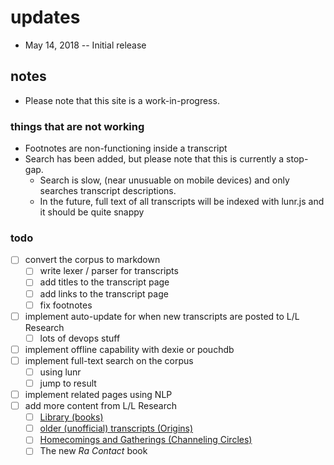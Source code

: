 # updates

+ May 14, 2018 -- Initial release

## notes

+ Please note that this site is a work-in-progress.

### things that are not working

+ Footnotes are non-functioning inside a transcript
+ Search has been added, but please note that this is currently a stop-gap. 
  + Search is slow, (near unusuable on mobile devices) and only searches transcript descriptions.
  + In the future, full text of all transcripts will be indexed with lunr.js and it should be quite snappy

### todo

+ [ ] convert the corpus to markdown
  + [ ] write lexer / parser for transcripts
  + [ ] add titles to the transcript page
  + [ ] add links to the transcript page
  + [ ] fix footnotes
+ [ ] implement auto-update for when new transcripts are posted to L/L Research
  + [ ] lots of devops stuff
+ [ ] implement offline capability with dexie or pouchdb
+ [ ] implement full-text search on the corpus
  + [ ] using lunr
  + [ ] jump to result
+ [ ] implement related pages using NLP
+ [ ] add more content from L/L Research
  + [ ] [Library (books)](http://llresearch.org/library.aspx)
  + [ ] [older (unofficial) transcripts (Origins)](http://llresearch.org/origins/origins_toc.aspx)
  + [ ] [Homecomings and Gatherings (Channeling Circles)](http://llresearch.org/library.aspx)
  + [ ] The new _Ra Contact_ book
